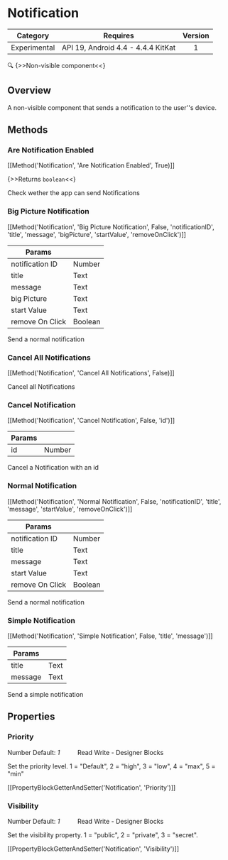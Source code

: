 # Notification

| Category | Requires | Version |
|:--------:|:-------:|:--------:|
|Experimental|API 19, Android 4.4 - 4.4.4 KitKat|1|

:mag: {>>Non-visible component<<}

## Overview

A non-visible component that sends a notification to the user''s device.

## Methods

### Are Notification Enabled

[[Method('Notification', 'Are Notification Enabled', True)]]

{>>Returns `boolean`<<}

Check wether the app can send Notifications

### Big Picture Notification

[[Method('Notification', 'Big Picture Notification', False, 'notificationID', 'title', 'message', 'bigPicture', 'startValue', 'removeOnClick')]]

| Params | []() |
|--------|------|
|notification ID|Number|
|title|Text|
|message|Text|
|big Picture|Text|
|start Value|Text|
|remove On Click|Boolean|


Send a normal notification

### Cancel All Notifications

[[Method('Notification', 'Cancel All Notifications', False)]]

Cancel all Notifications

### Cancel Notification

[[Method('Notification', 'Cancel Notification', False, 'id')]]

| Params | []() |
|--------|------|
|id|Number|


Cancel a Notification with an id

### Normal Notification

[[Method('Notification', 'Normal Notification', False, 'notificationID', 'title', 'message', 'startValue', 'removeOnClick')]]

| Params | []() |
|--------|------|
|notification ID|Number|
|title|Text|
|message|Text|
|start Value|Text|
|remove On Click|Boolean|


Send a normal notification

### Simple Notification

[[Method('Notification', 'Simple Notification', False, 'title', 'message')]]

| Params | []() |
|--------|------|
|title|Text|
|message|Text|


Send a simple notification

## Properties

### Priority

<span class="chip chip-number">Number</span> <span class="chip chip-number">Default: <i>1</i></span>&nbsp;&nbsp;&nbsp;&nbsp;&nbsp;&nbsp;&nbsp;&nbsp;&nbsp;&nbsp;<span class="chip chip-rw">Read</span> <span class="chip chip-rw">Write</span> - <span class="chip chip-bd">Designer</span> <span class="chip chip-bd">Blocks</span> 

Set the priority level. 1 = "Default", 2 = "high", 3 = "low", 4 = "max", 5 = "min"

[[PropertyBlockGetterAndSetter('Notification', 'Priority')]]

### Visibility

<span class="chip chip-number">Number</span> <span class="chip chip-number">Default: <i>1</i></span>&nbsp;&nbsp;&nbsp;&nbsp;&nbsp;&nbsp;&nbsp;&nbsp;&nbsp;&nbsp;<span class="chip chip-rw">Read</span> <span class="chip chip-rw">Write</span> - <span class="chip chip-bd">Designer</span> <span class="chip chip-bd">Blocks</span> 

Set the visibility property. 1 = "public", 2 = "private", 3 = "secret".

[[PropertyBlockGetterAndSetter('Notification', 'Visibility')]]